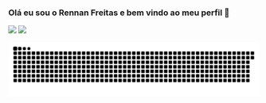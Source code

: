 ### Olá eu sou o Rennan Freitas e bem vindo ao meu perfil 👋
<div>
  <img height="180em" src="https://github-readme-stats.vercel.app/api?username=rennan11&include_all_commits=true&count_private=true&theme=midnight-purple&show_icons=true"/>
  <img height="180em" src="https://github-readme-stats.vercel.app/api/top-langs/?username=rennan11&layout=compact&langs_count=7&theme=midnight-purple"/>
</div>

![Snake animation](https://github.com/rennan11/rennan11/blob/output/github-contribution-grid-snake.svg)
<!--
**rennan11/rennan11** is a ✨ _special_ ✨ repository because its `README.md` (this file) appears on your GitHub profile.

Here are some ideas to get you started:

- 🔭 I’m currently working on ...
- 🌱 I’m currently learning ...
- 👯 I’m looking to collaborate on ...
- 🤔 I’m looking for help with ...
- 💬 Ask me about ...
- 📫 How to reach me: ...
- 😄 Pronouns: ...
- ⚡ Fun fact: ...
-->
